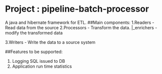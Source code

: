 # Project : pipeline-batch-processor
A java and hibernate framework for ETL. 
##Main components:
1.Readers - Read data from the source 
2.Processors - Transform the data.
           |_enrichers - modify the transformed data

3.Writers - Write the data to a source system

##Features to be supported:
1. Logging SQL issued to DB
2. Application run time statistics
